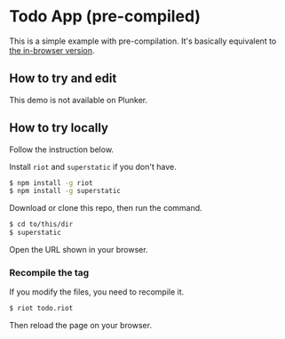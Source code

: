 # Todo App (pre-compiled)

This is a simple example with pre-compilation. It's basically equivalent to [the in-browser version](../todo-app).

## How to try and edit

This demo is not available on Plunker.

## How to try locally

Follow the instruction below.

Install `riot` and `superstatic` if you don't have.

```bash
$ npm install -g riot
$ npm install -g superstatic
```

Download or clone this repo, then run the command.

```bash
$ cd to/this/dir
$ superstatic
```

Open the URL shown in your browser.

### Recompile the tag

If you modify the files, you need to recompile it.

```bash
$ riot todo.riot
```

Then reload the page on your browser.
